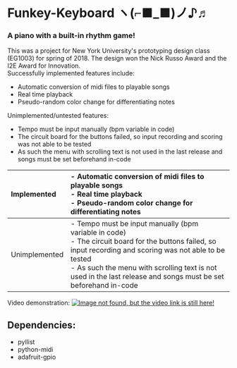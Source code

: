 # Funkey-Keyboard ヽ(⌐■_■)ノ♪♬
### A piano with a built-in rhythm game! 
This was a project for New York University's prototyping design class (EG1003) for spring of 2018. The design won the Nick Russo Award and the I2E Award for Innovation.  
Successfully implemented features include:
- Automatic conversion of midi files to playable songs
- Real time playback
- Pseudo-random color change for differentiating notes

Unimplemented/untested features:
- Tempo must be input manually (bpm variable in code)
- The circuit board for the buttons failed, so input recording and scoring was not able to be tested
- As such the menu with scrolling text is not used in the last release and songs must be set beforehand in-code


| Implemented | - Automatic conversion of midi files to playable songs<br>- Real time playback<br>- Pseudo-random color change for differentiating notes |
| :--- | :--- |
| Unimplemented | - Tempo must be input manually (bpm variable in code)<br>- The circuit board for the buttons failed, so input recording and scoring was not able to be tested<br>- As such the menu with scrolling text is not used in the last release and songs must be set beforehand in-code |


Video demonstration:
[![Image not found, but the video link is still here!](https://img.youtube.com/vi/wlrPzlZg1Dw/0.jpg)](https://youtu.be/wlrPzlZg1Dw)


## Dependencies:
+ pyllist
+ python-midi
+ adafruit-gpio
